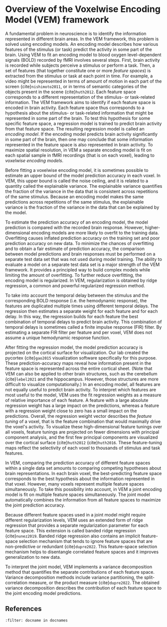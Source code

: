 # Overview of the Voxelwise Encoding Model (VEM) framework

A fundamental problem in neuroscience is to identify the information
represented in different brain areas. 	In the VEM framework, this problem is
solved using encoding models. An encoding model describes how various features
of the stimulus (or task) predict the activity in some part of the brain. Using
VEM to fit an encoding model to blood oxygen level-dependent signals (BOLD)
recorded by fMRI involves several steps. First, brain activity is recorded
while subjects perceive a stimulus or perform a task. Then, a set of features
(that together constitute one or more *feature spaces*) is extracted from the
stimulus or task at each point in time. For example, a video might be
represented in terms of amount of motion in each part of the screen
{cite}`nishimoto2011`, or in terms of semantic categories of the
objects present in the scene {cite}`huth2012`. Each feature space
corresponds to a different representation of the stimulus- or task-related
information. The VEM framework aims to identify if each feature space is encoded
in brain activity. Each feature space thus corresponds to a hypothesis about
the stimulus- or task-related information that might be represented in some
part of the brain. To test this hypothesis for some specific feature space, a
regression model is trained to predict brain activity from that feature space.
The resulting regression model is called an *encoding model*. If the encoding
model predicts brain activity significantly in some part of the brain, then one
may conclude that some information represented in the feature space is also
represented in brain activity. To maximize spatial resolution, in VEM a separate
encoding model is fit on each spatial sample in fMRI recordings (that is on
each voxel), leading to *voxelwise encoding models*.

Before fitting a voxelwise encoding model, it is sometimes possible to estimate
an upper bound of the model prediction accuracy in each voxel. In VEM, this
upper bound is called the noise ceiling, and it is related to a quantity called
the explainable variance. The explainable variance quantifies the fraction of
the variance in the data that is consistent across repetitions of the same
stimulus. Because an encoding model makes the same predictions across
repetitions of the same stimulus, the explainable variance is the fraction of
the variance in the data that can be explained by the model.

To estimate the prediction accuracy of an encoding model, the model prediction
is compared with the recorded brain response. However, higher-dimensional
encoding models are more likely to overfit to the training data. Overfitting
causes inflated prediction accuracy on the training set and poor prediction
accuracy on new data. To minimize the chances of overfitting and to obtain a
fair estimate of prediction accuracy, the comparison between model predictions
and brain responses must be performed on a separate test data set that was not
used during model training. The ability to evaluate a model on a separate test
data set is a major strength of the VEM framework. It provides a principled way
to build complex models while limiting the amount of overfitting. To further
reduce overfitting, the encoding model is regularized. In VEM, regularization is
obtained by ridge regression, a common and powerful regularized regression
method.

To take into account the temporal delay between the stimulus and the
corresponding BOLD response (i.e. the hemodynamic response), the features are
duplicated multiple times using different temporal delays. The regression then
estimates a separate weight for each feature and for each delay. In this way,
the regression builds for each feature the best combination of temporal delays
to predict brain activity. This combination of temporal delays is sometimes
called a finite impulse response (FIR) filter. By estimating a separate FIR
filter per feature and per voxel, VEM does not assume a unique hemodynamic
response function.

After fitting the regression model, the model prediction accuracy is projected
on the cortical surface for visualization. Our lab created the pycortex
{cite}`gao2015` visualization software specifically for this purpose.
These prediction-accuracy maps reveal how information present in the feature
space is represented across the entire cortical sheet. (Note that VEM can also
be applied to other brain structures, such as the cerebellum
{cite}`lebel2021` and the hippocampus. However, those structures are more
difficult to visualize computationally.) In an encoding model, all features are
not equally useful to predict brain activity. To interpret which features are
most useful to the model, VEM uses the fit regression weights as a measure of
relative importance of each feature. A feature with a large absolute regression
weight has a large impact on the predictions, whereas a feature with a
regression weight close to zero has a small impact on the predictions. Overall,
the regression weight vector describes the *feature tuning* of a voxel, that is
the feature combination that would maximally drive the voxel's activity. To
visualize these high-dimensional feature tunings over all voxels, feature
tunings are projected on fewer dimensions with principal component analysis,
and the first few principal components are visualized over the cortical surface
{cite}`huth2012` {cite}`huth2016`. These feature-tuning maps reflect
the selectivity of each voxel to thousands of stimulus and task features.

In VEM, comparing the prediction accuracy of different feature spaces within a
single data set amounts to comparing competing hypotheses about brain
representations. In each brain voxel, the best-predicting feature space
corresponds to the best hypothesis about the information represented in that
voxel. However, many voxels represent multiple feature spaces simultaneously.
To take this possibility into account, in VEM a joint encoding model is fit on
multiple feature spaces simultaneously. The joint model automatically combines
the information from all feature spaces to maximize the joint prediction
accuracy. 

Because different feature spaces used in a joint model might require different
regularization levels, VEM uses an extended form of ridge regression that
provides a separate regularization parameter for each feature space. This
extension is called banded ridge regression {cite}`nunez2019`. Banded ridge
regression also contains an implicit feature-space selection mechanism that
tends to ignore feature spaces that are non-predictive or redundant
{cite}`dupre2022`. This feature-space selection mechanism helps to
disentangle correlated feature spaces and it improves generalization to new
data. 

To interpret the joint model, VEM implements a variance decomposition method
that quantifies the separate contributions of each feature space. Variance
decomposition methods include variance partitioning, the split-correlation
measure, or the product measure {cite}`dupre2022`. The obtained variance
decomposition describes the contribution of each feature space to the joint
encoding model predictions.

## References
```{bibliography}
:filter: docname in docnames
```